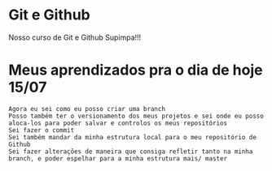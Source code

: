 # Git e Github

Nosso curso de Git e Github Supimpa!!!

# Meus aprendizados pra o dia de hoje 15/07

	Agora eu sei como eu posso criar uma branch
	Posso também ter o versionamento dos meus projetos e sei onde eu posso aloca-los para poder salvar e controlos os meus repositórios
	Sei fazer o commit
	Sei também mandar da minha estrutura local para o meu repositório de Github
	Sei fazer alterações de maneira que consiga refletir tanto na minha branch, e poder espelhar para a minha estrutura mais/ master
	